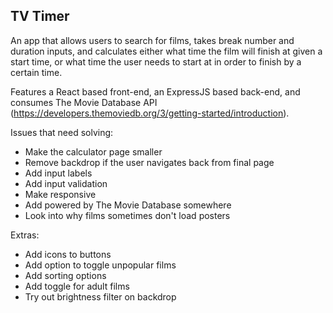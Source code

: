 ## TV Timer

An app that allows users to search for films, takes break number and duration inputs, and calculates either what time the film will finish at given a start time, or what time the user needs to start at in order to finish by a certain time. 

Features a React based front-end, an ExpressJS based back-end, and consumes The Movie Database API (https://developers.themoviedb.org/3/getting-started/introduction).

Issues that need solving:
- Make the calculator page smaller
- Remove backdrop if the user navigates back from final page
- Add input labels
- Add input validation
- Make responsive
- Add powered by The Movie Database somewhere
- Look into why films sometimes don't load posters

Extras:
- Add icons to buttons
- Add option to toggle unpopular films
- Add sorting options
- Add toggle for adult films
- Try out brightness filter on backdrop
